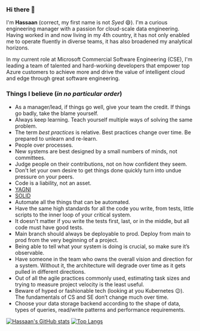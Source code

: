 ### Hi there 👋

I'm **Hassaan** (correct, my first name is not *Syed* 😄). I'm a curious engineering manager with a passion for cloud-scale data engineering. Having worked in and now living in my 4th country, it has not only enabled me to operate fluently in diverse teams, it has also broadened my analytical horizons. 

In my current role at Microsoft Commercial Software Engineering (CSE), I'm leading a team of talented and hard-working developers that empower top Azure customers to achieve more and drive the value of intelligent cloud and edge through great software engineering.

### Things I believe (*in no particular order*)

- As a manager/lead, if things go well, give your team the credit. If things go badly, take the blame yourself.
- Always keep learning. Teach yourself multiple ways of solving the same problem.
- The term *best practices* is relative. Best practices change over time. Be prepared to unlearn and re-learn.
- People over processes.
- New systems are best designed by a small numbers of minds, not committees.
- Judge people on their contributions, not on how confident they seem.
- Don't let your own desire to get things done quickly turn into undue pressure on your peers.
- Code is a liability, not an asset.
- [YAGNI](https://en.wikipedia.org/wiki/You_aren%27t_gonna_need_it)
- [SOLID](https://en.wikipedia.org/wiki/SOLID)
- Automate all the things that can be automated.
- Have the same high standards for all the code you write, from tests, little scripts to the inner loop of your critical system.
- It doesn't matter if you write the tests first, last, or in the middle, but all code must have good tests.
- Main branch should always be deployable to prod. Deploy from main to prod from the very beginning of a project.
- Being able to tell what your system is doing is crucial, so make sure it’s observable.
- Have someone in the team who owns the overall vision and direction for a system. Without it, the architecture will degrade over time as it gets pulled in different directions.
- Out of all the agile practices commonly used, estimating task sizes and trying to measure project velocity is the least useful.
- Beware of hyped or fashionable tech (looking at you Kubernetes 😉). The fundamentals of CS and SE don’t change much over time.
- Choose your data storage backend according to the shape of data, types of queries, read/write patterns and performance requirements.

[![Hassaan's GitHub stats](https://github-readme-stats.vercel.app/api?username=syedhassaanahmed&show_icons=true&theme=dark&count_private=true)](https://github.com/anuraghazra/github-readme-stats)
[![Top Langs](https://github-readme-stats.vercel.app/api/top-langs/?username=syedhassaanahmed&layout=compact&theme=dark)](https://github.com/anuraghazra/github-readme-stats)
